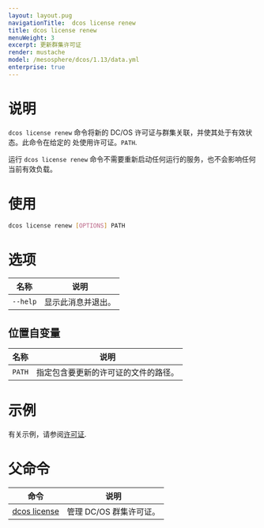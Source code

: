```yaml
---
layout: layout.pug
navigationTitle:  dcos license renew
title: dcos license renew
menuWeight: 3
excerpt: 更新群集许可证
render: mustache
model: /mesosphere/dcos/1.13/data.yml
enterprise: true
---
```


# 说明
`dcos license renew` 命令将新的 DC/OS 许可证与群集关联，并使其处于有效状态。此命令在给定的  处使用许可证。`PATH`.

运行 `dcos license renew` 命令不需要重新启动任何运行的服务，也不会影响任何当前有效负载。

# 使用

```bash
dcos license renew [OPTIONS] PATH
```

# 选项

| 名称 | 说明 |
|---------|-------------|
| `--help`   | 显示此消息并退出。|

## 位置自变量

| 名称 | 说明 |
|---------|-------------|
| `PATH` | 指定包含要更新的许可证的文件的路径。 |

# 示例
有关示例，请参阅[许可证](/mesosphere/dcos/cn/1.13/administering-clusters/licenses/).

# 父命令

| 命令 | 说明 |
|---------|-------------|
| [dcos license](../../dcos-license/) | 管理 DC/OS 群集许可证。 |
